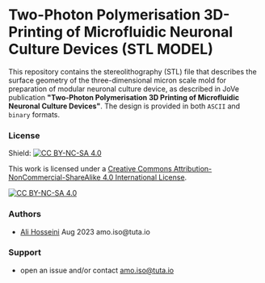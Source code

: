 # Two-Photon Polymerisation 3D-Printing of Microfluidic Neuronal Culture Devices (STL MODEL)


This repository contains the stereolithography (STL) file that describes the surface geometry of the three-dimensional micron scale mold for preparation of modular neuronal culture device, as described in JoVe publication **"Two-Photon Polymerisation 3D Printing of Microfluidic Neuronal Culture Devices"**. The design is provided in both `ASCII` and `binary` formats. 

### License 

Shield: [![CC BY-NC-SA 4.0][cc-by-nc-sa-shield]][cc-by-nc-sa]

This work is licensed under a
[Creative Commons Attribution-NonCommercial-ShareAlike 4.0 International License][cc-by-nc-sa].

[![CC BY-NC-SA 4.0][cc-by-nc-sa-image]][cc-by-nc-sa]

[cc-by-nc-sa]: http://creativecommons.org/licenses/by-nc-sa/4.0/
[cc-by-nc-sa-image]: https://licensebuttons.net/l/by-nc-sa/4.0/88x31.png
[cc-by-nc-sa-shield]: https://img.shields.io/badge/License-CC%20BY--NC--SA%204.0-lightgrey.svg

### Authors

- [Ali Hosseini](https://github.com/Amo-127-0-0-1) Aug 2023 amo\.iso\@tuta\.io 


### Support

- open an issue and/or contact amo.iso@tuta.io